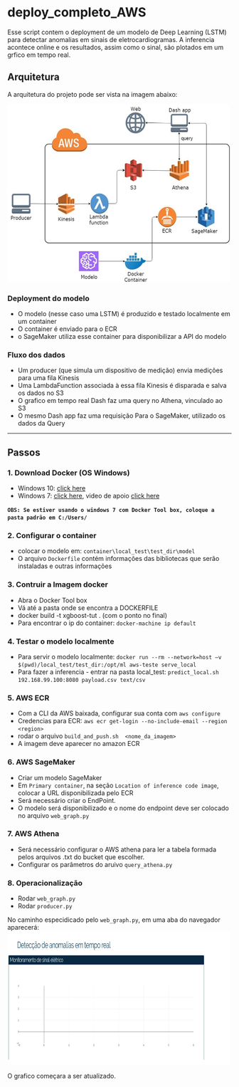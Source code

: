 # deploy_completo_AWS

Esse script contem o deployment de um modelo de Deep Learning (LSTM) para detectar anomalias em sinais de eletrocardiogramas. A inferencia acontece online e os resultados, assim como o sinal, são plotados em um grfico em tempo real. 


## Arquitetura

A arquitetura do projeto pode ser vista na imagem abaixo:

<img src="./imgs/Imagem1.jpg" width="500" height="400">


### Deployment do modelo
* O modelo (nesse caso uma LSTM) é produzido e testado localmente em um container
* O container é enviado para o ECR
* o SageMaker utiliza esse container para disponibilizar a API do modelo

### Fluxo dos dados
* Um producer (que simula um dispositivo de medição) envia medições para uma fila Kinesis
* Uma LambdaFunction associada à essa fila Kinesis é disparada e salva os dados no S3
* O grafico em tempo real Dash faz uma query no Athena, vinculado ao S3
* O mesmo Dash app faz uma requisição Para o SageMaker, utilizado os dados da Query

--------------------------------------------------------------------------------------

## Passos

### 1. Download Docker (OS Windows)
- Windows 10: [click here](https://store.docker.com/editions/community/docker-ce-desktop-windows)
- Windows 7: [click here](https://docs.docker.com/toolbox/toolbox_install_windows/), video de apoio [click here](https://www.youtube.com/watch?v=cLE7ewk8HWU )

**`OBS: Se estiver usando o windows 7 com Docker Tool box, coloque a pasta padrão em C:/Users/`**

### 2. Configurar o container
- colocar o modelo em: `container\local_test\test_dir\model`
- O arquivo `Dockerfile` contém informações das bibliotecas que serão instaladas e outras informações

### 3. Contruir a Imagem docker
- Abra o Docker Tool box 
- Vá até a pasta onde se encontra a DOCKERFILE
- docker build -t xgboost-tut . (com o ponto no final)
- Para encontrar o ip do container: `docker-machine ip default`

### 4. Testar o modelo localmente
- Para servir o modelo localmente: `docker run --rm --network=host –v $(pwd)/local_test/test_dir:/opt/ml aws-teste serve_local`
- Para fazer a inferencia - entrar na pasta local_test: `predict_local.sh 192.168.99.100:8080 payload.csv text/csv`

### 5. AWS ECR
- Com a CLI da AWS baixada, configurar sua conta com `aws configure`
- Credencias para ECR: `aws ecr get-login --no-include-email --region <region>`
- rodar o arquivo `build_and_push.sh  <nome_da_imagem>`
- A imagem deve aparecer no amazon ECR

### 6. AWS SageMaker
- Criar um modelo SageMaker
- Em `Primary container`, na seção `Location of inference code image`, colocar a URL disponibilizada pelo ECR
- Será necessário criar o EndPoint.
- O modelo será disponibilizado e o nome do endpoint deve ser colocado no arquivo `web_graph.py`

### 7. AWS Athena
- Será necessário configurar o AWS athena para ler a tabela formada pelos arquivos .txt do bucket que escolher.
- Configurar os parâmetros do aruivo `query_athena.py`


### 8. Operacionalização
- Rodar `web_graph.py`
- Rodar `producer.py`

No caminho especidicado pelo `web_graph.py`, em uma aba do navegador aparecerá:
<img src="./imgs/Capturar.JPG" width="500" height="300">

O grafico começara a ser atualizado.



